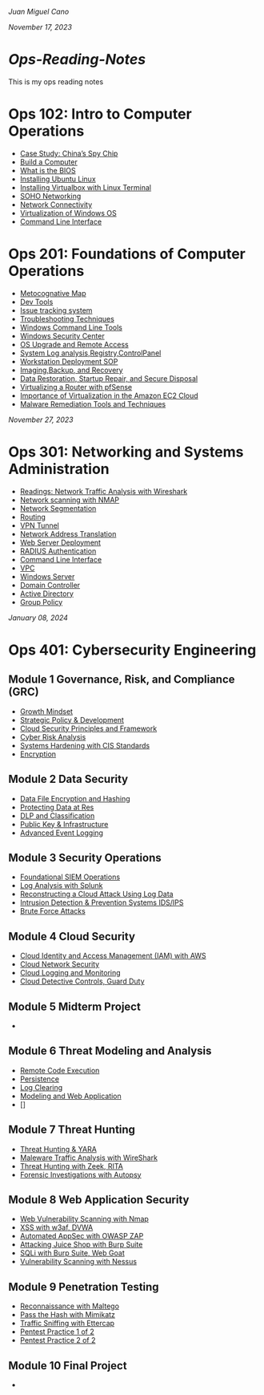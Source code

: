 *Juan Miguel Cano*

*November 17, 2023*

# *Ops-Reading-Notes*
This is my ops reading notes
# Ops 102: Intro to Computer Operations
- [Case Study: China’s Spy Chip](reading1.md)
- [Build a Computer](reading2.md)
- [What is the BIOS](reading3.md)
- [Installing Ubuntu Linux](reading4.md)
- [Installing Virtualbox with Linux Terminal](reading5.md)
- [SOHO Networking](reading6.md)
- [Network Connectivity](reading7.md)
- [Virtualization of Windows OS](reading8.md)
- [Command Line Interface](reading9.md)

# Ops 201: Foundations of Computer Operations
- [Metocognative Map](prompt-engineering.md)
- [Dev Tools](201reading2.md)
- [Issue tracking system](201reading3.md)
- [Troubleshooting Techniques](201reading4.md)
- [Windows Command Line Tools](201reading5.md)
- [Windows Security Center](201reading6.md)
- [OS Upgrade and Remote Access](201reading7.md)
- [System Log analysis,Registry,ControlPanel](201reading8.md)
- [Workstation Deployment SOP](201reading9.md)
- [Imaging,Backup, and Recovery](201reading10.md)
- [Data Restoration, Startup Repair, and Secure Disposal](201reading11.md)
- [Virtualizing a Router with pfSense](201reading12.md)
- [Importance of Virtualization in the Amazon EC2 Cloud](201reading13.md)
- [Malware Remediation Tools and Techniques](201reading14.md)

*November 27, 2023* 
# Ops 301: Networking and Systems Administration

- [Readings: Network Traffic Analysis with Wireshark](301reading1.md)
- [Network scanning with NMAP](301reading2.md)
- [Network Segmentation](301reading3.md)
- [Routing](301reading4.md)
- [VPN Tunnel](301reading5.md)
- [Network Address Translation](301reading6.md)
- [Web Server Deployment](301reading7.md)
- [RADIUS Authentication](301reading8.md)
- [Command Line Interface](301reading9.md)
- [VPC](301reading10.md)
- [Windows Server](301reading11.md)
- [Domain Controller](301reading12.md)
- [Active Directory](301reading13.md)
- [Group Policy](301reading14.md)

*January 08, 2024*
# Ops 401: Cybersecurity Engineering

## Module 1 Governance, Risk, and Compliance (GRC)
- [Growth Mindset ](401TheGrowthMindset.md)
- [Strategic Policy & Development](401reading1.md)
- [Cloud Security Principles and Framework](401reading2.md)
- [Cyber Risk Analysis]()
- [Systems Hardening with CIS Standards]()
- [Encryption]()

## Module 2 Data Security
- [Data File Encryption and Hashing]()
- [Protecting Data at Res]()
- [DLP and Classification]()
- [Public Key & Infrastructure]()
- [Advanced Event Logging]()

## Module 3 Security Operations
- [Foundational SIEM Operations]()
- [Log Analysis with Splunk]()
- [Reconstructing a Cloud Attack Using Log Data]()
- [Intrusion Detection & Prevention Systems IDS/IPS]()
- [Brute Force Attacks]()

## Module 4 Cloud Security
- [Cloud Identity and Access Management (IAM) with AWS]()
- [Cloud Network Security]()
- [Cloud Logging and Monitoring]()
- [Cloud Detective Controls, Guard Duty]()

## Module 5 Midterm Project
- [ ]()

## Module 6 Threat Modeling and Analysis
- [Remote Code Execution ]()
- [Persistence]()
- [Log Clearing]()
- [Modeling and Web Application]()
- []

## Module 7 Threat Hunting
- [Threat Hunting & YARA ]()
- [Maleware Traffic Analysis with WireShark]()
- [Threat Hunting with Zeek, RITA]()
- [Forensic Investigations with Autopsy]()

## Module 8 Web Application Security
- [Web Vulnerability Scanning with Nmap]()
- [XSS with w3af, DVWA]()
- [Automated AppSec with OWASP ZAP]()
- [Attacking Juice Shop with Burp Suite]()
- [SQLi with Burp Suite, Web Goat]()
- [Vulnerability Scanning with Nessus]()

## Module 9 Penetration Testing
- [Reconnaissance with Maltego]()
- [Pass the Hash with Mimikatz]()
- [Traffic Sniffing with Ettercap]()
- [Pentest Practice 1 of 2]()
- [Pentest Practice 2 of 2]()

## Module 10 Final Project
- [ ]()

